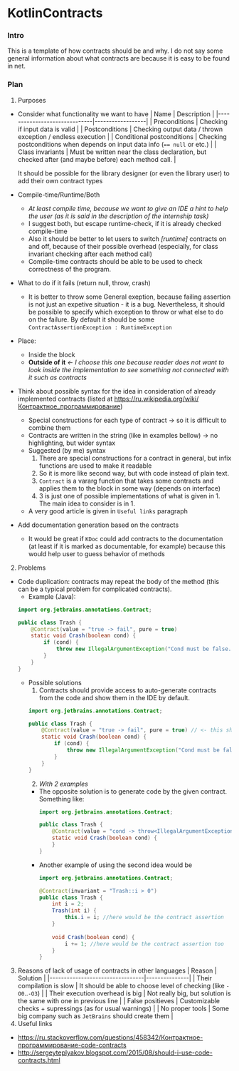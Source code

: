# KotlinContracts
### Intro
This is a template of how contracts should be and why. I do not say some general information about what contracts are because it is easy to be found in net.
### Plan
1. Purposes
  * Consider what functionality we want to have
      | Name                         | Description      |
      |------------------------------|------------------|
      | Preconditions                | Checking if input data is valid |
      | Postconditions               | Checking output data / thrown exception / endless execution |
      | Conditional postconditions   | Checking postconditions when depends on input data info (`== null` or etc.) |
      | Class invariants             | Must be written near the class declaration, but checked after (and maybe before) each method call. |
      
      It should be possible for the library designer (or even the library user) to add their own contract types
  * Compile-time/Runtime/Both
      * *At least compile time, because we want to give an IDE a hint to help the user (as it is said in the description of the internship task)*
      * I suggest both, but escape runtime-check, if it is already checked compile-time
      * Also it should be better to let users to switch *[runtime]* contracts on and off, because of their possible overhead (especially, for class invariant checking after each method call)
      * Compile-time contracts should be able to be used to check correctness of the program.
  * What to do if it fails (return null, throw, crash)
      * It is better to throw some General exeption, because failing assertion is not just an expetive situation - it is a bug. Nevertheless, it should be possible to specify which exception to throw or what else to do on the failure. By default it should be some `ContractAssertionException : RuntimeException`
  * Place:
      * Inside the block
      * **Outside of it** *<- I choose this one because reader does not want to look inside the implementation to see something not connected with it such as contracts*
  * Think about possible syntax for the idea in consideration of already implemented contracts (listed at https://ru.wikipedia.org/wiki/Контрактное_программирование)
      * Special constructions for each type of contract -> so it is difficult to combine them
      * Contracts are written in the string (like in examples bellow) -> no highlighting, but wider syntax
      * Suggested (by me) syntax
          1. There are special constructions for a contract in general, but infix functions are used to make it readable
          2. So it is more like second way, but with code instead of plain text.
          3. `Contract` is a vararg function that takes some contracts and applies them to the block in some way (depends on interface)  
          4. 3 is just one of possible implementations of what is given in 1. The main idea to consider is in 1.
    * A very good article is given in `Useful links` paragraph
  * Add documentation generation based on the contracts
    * It would be great if `KDoc` could add contracts to the documentation (at least if it is marked as documentable, for example) because this would help user to guess behavior of methods
2. Problems
  * Code duplication: contracts may repeat the body of the method (this can be a typical problem for complicated contracts).
    * Example (Java):
    ```java
    import org.jetbrains.annotations.Contract;
    
    public class Trash {
        @Contract(value = "true -> fail", pure = true)
        static void Crash(boolean cond) {
            if (cond) {
                throw new IllegalArgumentException("Cond must be false.");
            }
        }
    }
    ```
    * Possible solutions
      1. Contracts should provide access to auto-generate contracts from the code and show them in the IDE by default.
      ```java
      import org.jetbrains.annotations.Contract;
      
      public class Trash {
          @Contract(value = "true -> fail", pure = true) // <- this should only be a highlighting in IDE
          static void Crash(boolean cond) {
              if (cond) {
                  throw new IllegalArgumentException("Cond must be false.");
              }
          }
      }
      ```
      2. *With 2 examples*
        * The opposite solution is to generate code by the given contract. Something like:
          ```java
          import org.jetbrains.annotations.Contract;
          
          public class Trash {
              @Contract(value = "cond -> throw<IllegalArgumentException>(\"Cond must be false\")", pure = true)
              static void Crash(boolean cond) {
              }
          }
          ```
        * Another example of using the second idea would be
          ```java
          import org.jetbrains.annotations.Contract;
    
          @Contract(invariant = "Trash::i > 0")
          public class Trash {
              int i = 2;
              Trash(int i) {
                  this.i = i; //here would be the contract assertion
              }
         
              void Crash(boolean cond) {
                  i += 1; //here would be the contract assertion too
              }
          }
          ```
      
3. Reasons of lack of usage of contracts in other languages
    | Reason                          | Solution      |
    |---------------------------------|---------------|
    | Their compilation is slow       | It should be able to choose level of checking (like `-O0`..`-O3`) |
    | Their execution overhead is big | Not really big, but solution is the same with one in previous line |
    | False positieves                | Customizable checks + supressings (as for usual warnings) |
    | No proper tools                 | Some big company such as `JetBrains` should create them |
3. Useful links
  * https://ru.stackoverflow.com/questions/458342/Контрактное-программирование-code-contracts
  * http://sergeyteplyakov.blogspot.com/2015/08/should-i-use-code-contracts.html
